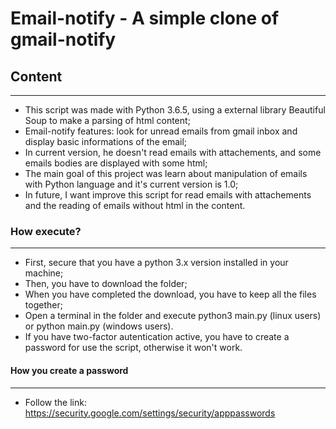 # Email-notify - A simple clone of gmail-notify

## Content

--------------------------------------------------------------------------------------------------------------------------------

- This script was made with Python 3.6.5, using a external library Beautiful Soup to make a parsing of html content;
- Email-notify features: look for unread emails from gmail inbox and display  basic informations of the email;
- In current version, he doesn't read emails with attachements, and some emails bodies are displayed with some html;
- The main goal of this project was learn about manipulation of emails with Python language and it's current version is 1.0;
- In future,  I want improve this script for read emails with attachements and the reading of emails without html in the content.

### How execute?

---------------------------------------------------------------------------------------------------------------------------------

- First, secure that you have a python 3.x version installed in your machine;
- Then, you have to download the folder;
- When you have completed the download, you have to keep all the files together;
- Open a terminal in the folder and execute python3 main.py (linux users) or python main.py (windows users).
- If you have two-factor autentication active, you have to create a password for use the script, otherwise it won't work.

#### How you create a password

----------------------------------------------------------------------------------------------------------------------------------

- Follow the link: https://security.google.com/settings/security/apppasswords